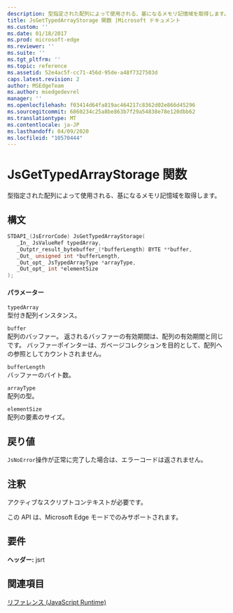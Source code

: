 ```yaml
---
description: 型指定された配列によって使用される、基になるメモリ記憶域を取得します。
title: JsGetTypedArrayStorage 関数 |Microsoft ドキュメント
ms.custom: ''
ms.date: 01/18/2017
ms.prod: microsoft-edge
ms.reviewer: ''
ms.suite: ''
ms.tgt_pltfrm: ''
ms.topic: reference
ms.assetid: 52e4ac5f-cc71-456d-95de-a48f7327503d
caps.latest.revision: 2
author: MSEdgeTeam
ms.author: msedgedevrel
manager: ''
ms.openlocfilehash: f03414d64fa819ac464217c8362d02e866d45296
ms.sourcegitcommit: 6860234c25a8be863b7f29a54838e78e120dbb62
ms.translationtype: MT
ms.contentlocale: ja-JP
ms.lasthandoff: 04/09/2020
ms.locfileid: "10570444"
---
```

# JsGetTypedArrayStorage 関数
型指定された配列によって使用される、基になるメモリ記憶域を取得します。  
  
## 構文  
  
```cpp  
STDAPI_(JsErrorCode) JsGetTypedArrayStorage(  
   _In_ JsValueRef typedArray,  
   _Outptr_result_bytebuffer_(*bufferLength) BYTE **buffer,  
   _Out_ unsigned int *bufferLength,  
   _Out_opt_ JsTypedArrayType *arrayType,  
   _Out_opt_ int *elementSize  
);  
```  
  
#### パラメーター  
 `typedArray`  
 型付き配列インスタンス。  
  
 `buffer`  
 配列のバッファー。 返されるバッファーの有効期間は、配列の有効期間と同じです。 バッファーポインターは、ガベージコレクションを目的として、配列への参照としてカウントされません。  
  
 `bufferLength`  
 バッファーのバイト数。  
  
 `arrayType`  
 配列の型。  
  
 `elementSize`  
 配列の要素のサイズ。  
  
## 戻り値  
 `JsNoError`操作が正常に完了した場合は、エラーコードは返されません。  
  
## 注釈  
 アクティブなスクリプトコンテキストが必要です。  
  
 この API は、Microsoft Edge モードでのみサポートされます。  
  
## 要件  
 **ヘッダー:** jsrt  
  
## 関連項目  
 [リファレンス (JavaScript Runtime)](../chakra-hosting/reference-javascript-runtime.md)